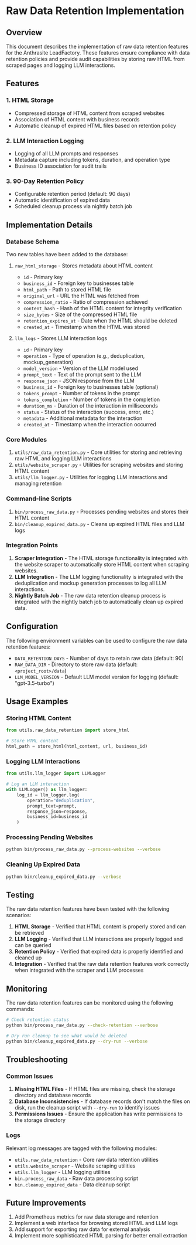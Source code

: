 # Raw Data Retention Implementation

## Overview

This document describes the implementation of raw data retention features for the Anthrasite LeadFactory. These features ensure compliance with data retention policies and provide audit capabilities by storing raw HTML from scraped pages and logging LLM interactions.

## Features

### 1. HTML Storage

- Compressed storage of HTML content from scraped websites
- Association of HTML content with business records
- Automatic cleanup of expired HTML files based on retention policy

### 2. LLM Interaction Logging

- Logging of all LLM prompts and responses
- Metadata capture including tokens, duration, and operation type
- Business ID association for audit trails

### 3. 90-Day Retention Policy

- Configurable retention period (default: 90 days)
- Automatic identification of expired data
- Scheduled cleanup process via nightly batch job

## Implementation Details

### Database Schema

Two new tables have been added to the database:

1. `raw_html_storage` - Stores metadata about HTML content
   - `id` - Primary key
   - `business_id` - Foreign key to businesses table
   - `html_path` - Path to stored HTML file
   - `original_url` - URL the HTML was fetched from
   - `compression_ratio` - Ratio of compression achieved
   - `content_hash` - Hash of the HTML content for integrity verification
   - `size_bytes` - Size of the compressed HTML file
   - `retention_expires_at` - Date when the HTML should be deleted
   - `created_at` - Timestamp when the HTML was stored

2. `llm_logs` - Stores LLM interaction logs
   - `id` - Primary key
   - `operation` - Type of operation (e.g., deduplication, mockup_generation)
   - `model_version` - Version of the LLM model used
   - `prompt_text` - Text of the prompt sent to the LLM
   - `response_json` - JSON response from the LLM
   - `business_id` - Foreign key to businesses table (optional)
   - `tokens_prompt` - Number of tokens in the prompt
   - `tokens_completion` - Number of tokens in the completion
   - `duration_ms` - Duration of the interaction in milliseconds
   - `status` - Status of the interaction (success, error, etc.)
   - `metadata` - Additional metadata for the interaction
   - `created_at` - Timestamp when the interaction occurred

### Core Modules

1. `utils/raw_data_retention.py` - Core utilities for storing and retrieving raw HTML and logging LLM interactions
2. `utils/website_scraper.py` - Utilities for scraping websites and storing HTML content
3. `utils/llm_logger.py` - Utilities for logging LLM interactions and managing retention

### Command-line Scripts

1. `bin/process_raw_data.py` - Processes pending websites and stores their HTML content
2. `bin/cleanup_expired_data.py` - Cleans up expired HTML files and LLM logs

### Integration Points

1. **Scraper Integration** - The HTML storage functionality is integrated with the website scraper to automatically store HTML content when scraping websites.
2. **LLM Integration** - The LLM logging functionality is integrated with the deduplication and mockup generation processes to log all LLM interactions.
3. **Nightly Batch Job** - The raw data retention cleanup process is integrated with the nightly batch job to automatically clean up expired data.

## Configuration

The following environment variables can be used to configure the raw data retention features:

- `DATA_RETENTION_DAYS` - Number of days to retain raw data (default: 90)
- `RAW_DATA_DIR` - Directory to store raw data (default: `<project_root>/data`)
- `LLM_MODEL_VERSION` - Default LLM model version for logging (default: "gpt-3.5-turbo")

## Usage Examples

### Storing HTML Content

```python
from utils.raw_data_retention import store_html

# Store HTML content
html_path = store_html(html_content, url, business_id)
```

### Logging LLM Interactions

```python
from utils.llm_logger import LLMLogger

# Log an LLM interaction
with LLMLogger() as llm_logger:
    log_id = llm_logger.log(
        operation="deduplication",
        prompt_text=prompt,
        response_json=response,
        business_id=business_id
    )
```

### Processing Pending Websites

```bash
python bin/process_raw_data.py --process-websites --verbose
```

### Cleaning Up Expired Data

```bash
python bin/cleanup_expired_data.py --verbose
```

## Testing

The raw data retention features have been tested with the following scenarios:

1. **HTML Storage** - Verified that HTML content is properly stored and can be retrieved
2. **LLM Logging** - Verified that LLM interactions are properly logged and can be queried
3. **Retention Policy** - Verified that expired data is properly identified and cleaned up
4. **Integration** - Verified that the raw data retention features work correctly when integrated with the scraper and LLM processes

## Monitoring

The raw data retention features can be monitored using the following commands:

```bash
# Check retention status
python bin/process_raw_data.py --check-retention --verbose

# Dry run cleanup to see what would be deleted
python bin/cleanup_expired_data.py --dry-run --verbose
```

## Troubleshooting

### Common Issues

1. **Missing HTML Files** - If HTML files are missing, check the storage directory and database records
2. **Database Inconsistencies** - If database records don't match the files on disk, run the cleanup script with `--dry-run` to identify issues
3. **Permissions Issues** - Ensure the application has write permissions to the storage directory

### Logs

Relevant log messages are tagged with the following modules:

- `utils.raw_data_retention` - Core raw data retention utilities
- `utils.website_scraper` - Website scraping utilities
- `utils.llm_logger` - LLM logging utilities
- `bin.process_raw_data` - Raw data processing script
- `bin.cleanup_expired_data` - Data cleanup script

## Future Improvements

1. Add Prometheus metrics for raw data storage and retention
2. Implement a web interface for browsing stored HTML and LLM logs
3. Add support for exporting raw data for external analysis
4. Implement more sophisticated HTML parsing for better email extraction
